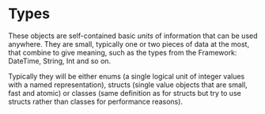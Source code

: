 ﻿# Types

These objects are self-contained basic *units* of information that can be used 
anywhere. They are small, typically one or two pieces of data at the most, that 
combine to give meaning, such as the types from the Framework: DateTime, String, 
Int and so on.

Typically they will be either enums (a single logical unit of integer values with 
a named representation), structs (single value objects that are small, fast and 
atomic) or classes (same definition as for structs but try to use structs rather
than classes for performance reasons).
